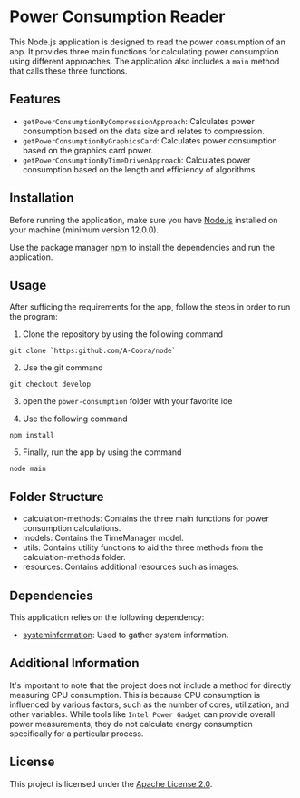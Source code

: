 # Power Consumption Reader

This Node.js application is designed to read the power consumption of an app. It provides three main functions for calculating power consumption using different approaches. The application also includes a `main` method that calls these three functions.

## Features

- `getPowerConsumptionByCompressionApproach`: Calculates power consumption based on the data size and relates to compression.
- `getPowerConsumptionByGraphicsCard`: Calculates power consumption based on the graphics card power.
- `getPowerConsumptionByTimeDrivenApproach`: Calculates power consumption based on the length and efficiency of algorithms.

## Installation

Before running the application, make sure you have [Node.js](https://nodejs.org) installed on your machine (minimum version 12.0.0).

Use the package manager [npm](https://www.npmjs.com/) to install the dependencies and run the application.

## Usage

After sufficing the requirements for the app, follow the steps in order to run the program:

1.  Clone the repository by using the following command

```
git clone `https:github.com/A-Cobra/node`
```

2.  Use the git command

```
git checkout develop
```

3.  open the `power-consumption` folder with your favorite ide

4.  Use the following command

```
npm install
```

5.  Finally, run the app by using the command

```
node main
```

## Folder Structure

- calculation-methods: Contains the three main functions for power consumption calculations.
- models: Contains the TimeManager model.
- utils: Contains utility functions to aid the three methods from the calculation-methods folder.
- resources: Contains additional resources such as images.

## Dependencies

This application relies on the following dependency:

- [systeminformation](https://www.npmjs.com/package/systeminformation): Used to gather system information.

## Additional Information

It's important to note that the project does not include a method for directly measuring CPU consumption. This is because CPU consumption is influenced by various factors, such as the number of cores, utilization, and other variables. While tools like `Intel Power Gadget` can provide overall power measurements, they do not calculate energy consumption specifically for a particular process.

## License

This project is licensed under the [Apache License 2.0](https://www.apache.org/licenses/LICENSE-2.0).

